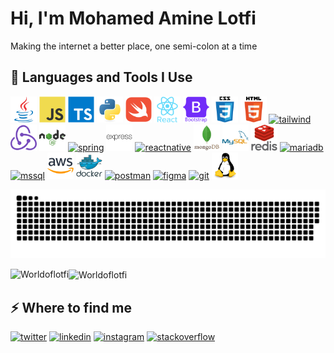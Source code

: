 <h1>Hi, I'm Mohamed Amine Lotfi</h1>
<p>Making the internet a better place, one semi-colon at a time</p>
<h2>🧰 Languages and Tools I Use</h2>
<p><a target="_blank" href="https://raw.githubusercontent.com/devicons/devicon/master/icons/java/java-original.svg" style="display: inline-block;"><img src="https://raw.githubusercontent.com/devicons/devicon/master/icons/java/java-original.svg" alt="java" width="42" height="42" /></a>
<a target="_blank" href="https://raw.githubusercontent.com/devicons/devicon/master/icons/javascript/javascript-original.svg" style="display: inline-block;"><img src="https://raw.githubusercontent.com/devicons/devicon/master/icons/javascript/javascript-original.svg" alt="javascript" width="42" height="42" /></a>
<a target="_blank" href="https://raw.githubusercontent.com/devicons/devicon/master/icons/typescript/typescript-original.svg" style="display: inline-block;"><img src="https://raw.githubusercontent.com/devicons/devicon/master/icons/typescript/typescript-original.svg" alt="typescript" width="42" height="42" /></a>
<a target="_blank" href="https://raw.githubusercontent.com/devicons/devicon/master/icons/python/python-original.svg" style="display: inline-block;"><img src="https://raw.githubusercontent.com/devicons/devicon/master/icons/python/python-original.svg" alt="python" width="42" height="42" /></a>
<a target="_blank" href="https://raw.githubusercontent.com/devicons/devicon/master/icons/swift/swift-original.svg" style="display: inline-block;"><img src="https://raw.githubusercontent.com/devicons/devicon/master/icons/swift/swift-original.svg" alt="swift" width="42" height="42" /></a>
<a target="_blank" href="https://raw.githubusercontent.com/devicons/devicon/master/icons/react/react-original-wordmark.svg" style="display: inline-block;"><img src="https://raw.githubusercontent.com/devicons/devicon/master/icons/react/react-original-wordmark.svg" alt="react" width="42" height="42" /></a>
<a target="_blank" href="https://raw.githubusercontent.com/devicons/devicon/master/icons/bootstrap/bootstrap-plain-wordmark.svg" style="display: inline-block;"><img src="https://raw.githubusercontent.com/devicons/devicon/master/icons/bootstrap/bootstrap-plain-wordmark.svg" alt="bootstrap" width="42" height="42" /></a>
<a target="_blank" href="https://raw.githubusercontent.com/devicons/devicon/master/icons/css3/css3-original-wordmark.svg" style="display: inline-block;"><img src="https://raw.githubusercontent.com/devicons/devicon/master/icons/css3/css3-original-wordmark.svg" alt="css3" width="42" height="42" /></a>
<a target="_blank" href="https://raw.githubusercontent.com/devicons/devicon/master/icons/html5/html5-original-wordmark.svg" style="display: inline-block;"><img src="https://raw.githubusercontent.com/devicons/devicon/master/icons/html5/html5-original-wordmark.svg" alt="html5" width="42" height="42" /></a>
<a target="_blank" href="https://www.vectorlogo.zone/logos/tailwindcss/tailwindcss-icon.svg" style="display: inline-block;"><img src="https://www.vectorlogo.zone/logos/tailwindcss/tailwindcss-icon.svg" alt="tailwind" width="42" height="42" /></a>
<a target="_blank" href="https://raw.githubusercontent.com/devicons/devicon/master/icons/redux/redux-original.svg" style="display: inline-block;"><img src="https://raw.githubusercontent.com/devicons/devicon/master/icons/redux/redux-original.svg" alt="redux" width="42" height="42" /></a>
<a target="_blank" href="https://raw.githubusercontent.com/devicons/devicon/master/icons/nodejs/nodejs-original-wordmark.svg" style="display: inline-block;"><img src="https://raw.githubusercontent.com/devicons/devicon/master/icons/nodejs/nodejs-original-wordmark.svg" alt="nodejs" width="42" height="42" /></a>
<a target="_blank" href="https://www.vectorlogo.zone/logos/springio/springio-icon.svg" style="display: inline-block;"><img src="https://www.vectorlogo.zone/logos/springio/springio-icon.svg" alt="spring" width="42" height="42" /></a>
<a target="_blank" href="https://raw.githubusercontent.com/devicons/devicon/master/icons/express/express-original-wordmark.svg" style="display: inline-block;"><img src="https://raw.githubusercontent.com/devicons/devicon/master/icons/express/express-original-wordmark.svg" alt="express" width="42" height="42" /></a>
<a target="_blank" href="https://reactnative.dev/img/header_logo.svg" style="display: inline-block;"><img src="https://reactnative.dev/img/header_logo.svg" alt="reactnative" width="42" height="42" /></a>
<a target="_blank" href="https://raw.githubusercontent.com/devicons/devicon/master/icons/mongodb/mongodb-original-wordmark.svg" style="display: inline-block;"><img src="https://raw.githubusercontent.com/devicons/devicon/master/icons/mongodb/mongodb-original-wordmark.svg" alt="mongodb" width="42" height="42" /></a>
<a target="_blank" href="https://raw.githubusercontent.com/devicons/devicon/master/icons/mysql/mysql-original-wordmark.svg" style="display: inline-block;"><img src="https://raw.githubusercontent.com/devicons/devicon/master/icons/mysql/mysql-original-wordmark.svg" alt="mysql" width="42" height="42" /></a>
<a target="_blank" href="https://raw.githubusercontent.com/devicons/devicon/master/icons/redis/redis-original-wordmark.svg" style="display: inline-block;"><img src="https://raw.githubusercontent.com/devicons/devicon/master/icons/redis/redis-original-wordmark.svg" alt="redis" width="42" height="42" /></a>
<a target="_blank" href="https://www.vectorlogo.zone/logos/mariadb/mariadb-icon.svg" style="display: inline-block;"><img src="https://www.vectorlogo.zone/logos/mariadb/mariadb-icon.svg" alt="mariadb" width="42" height="42" /></a>
<a target="_blank" href="https://www.svgrepo.com/show/303229/microsoft-sql-server-logo.svg" style="display: inline-block;"><img src="https://www.svgrepo.com/show/303229/microsoft-sql-server-logo.svg" alt="mssql" width="42" height="42" /></a>
<a target="_blank" href="https://raw.githubusercontent.com/devicons/devicon/master/icons/amazonwebservices/amazonwebservices-original-wordmark.svg" style="display: inline-block;"><img src="https://raw.githubusercontent.com/devicons/devicon/master/icons/amazonwebservices/amazonwebservices-original-wordmark.svg" alt="aws" width="42" height="42" /></a>
<a target="_blank" href="https://raw.githubusercontent.com/devicons/devicon/master/icons/docker/docker-original-wordmark.svg" style="display: inline-block;"><img src="https://raw.githubusercontent.com/devicons/devicon/master/icons/docker/docker-original-wordmark.svg" alt="docker" width="42" height="42" /></a>
<a target="_blank" href="https://www.vectorlogo.zone/logos/getpostman/getpostman-icon.svg" style="display: inline-block;"><img src="https://www.vectorlogo.zone/logos/getpostman/getpostman-icon.svg" alt="postman" width="42" height="42" /></a>
<a target="_blank" href="https://www.vectorlogo.zone/logos/figma/figma-icon.svg" style="display: inline-block;"><img src="https://www.vectorlogo.zone/logos/figma/figma-icon.svg" alt="figma" width="42" height="42" /></a>
<a target="_blank" href="https://www.vectorlogo.zone/logos/git-scm/git-scm-icon.svg" style="display: inline-block;"><img src="https://www.vectorlogo.zone/logos/git-scm/git-scm-icon.svg" alt="git" width="42" height="42" /></a>
<a target="_blank" href="https://raw.githubusercontent.com/devicons/devicon/master/icons/linux/linux-original.svg" style="display: inline-block;"><img src="https://raw.githubusercontent.com/devicons/devicon/master/icons/linux/linux-original.svg" alt="linux" width="42" height="42" /></a></p>

<picture>
  <source media="(prefers-color-scheme: dark)" srcset="https://raw.githubusercontent.com/Worldoflotfi/Worldoflotfi/output/github-snake-dark.svg" />
  <source media="(prefers-color-scheme: light)" srcset="https://raw.githubusercontent.com/Worldoflotfi/Worldoflotfi/output/github-snake.svg" />
  <img alt="github-snake" src="https://raw.githubusercontent.com/Worldoflotfi/Worldoflotfi/output/github-snake.svg" />
</picture>

<p><img align="left" src="https://github-readme-streak-stats.herokuapp.com/?user=Worldoflotfi&" alt="Worldoflotfi" /></p>
<p><img align="center" src="https://github-readme-stats.vercel.app/api/top-langs?username=Worldoflotfi&show_icons=true&locale=en&layout=compact" alt="Worldoflotfi" /></p>

<h2>⚡️ Where to find me</h2>
<p><a target="_blank" href="https://twitter.com/@Lotfy96272766" style="display: inline-block;"><img src="https://img.shields.io/badge/twitter-x?style=for-the-badge&logo=x&logoColor=white&color=%230f1419" alt="twitter" /></a>
<a target="_blank" href="https://www.linkedin.com/in/www.linkedin.com/in/mohamed-amine-lotfiii-" style="display: inline-block;"><img src="https://img.shields.io/badge/linkedin-logo?style=for-the-badge&logo=linkedin&logoColor=white&color=%230a77b6" alt="linkedin" /></a>
<a target="_blank" href="https://www.instagram.com/lotfyyyyyyyyy" style="display: inline-block;"><img src="https://img.shields.io/badge/instagram-logo?style=for-the-badge&logo=instagram&logoColor=white&color=%23F35369" alt="instagram" /></a>
<a target="_blank" href="https://stackoverflow.com/users/Lotfy (18446775)" style="display: inline-block;"><img src="https://img.shields.io/badge/stackoverflow-logo?style=for-the-badge&logo=stackoverflow&logoColor=white&color=%23cc0000" alt="stackoverflow" /></a>
  <a href="mailto:medamineltf100@gmail.com"
  medamineltf100@gmail.com 
</a></p>


